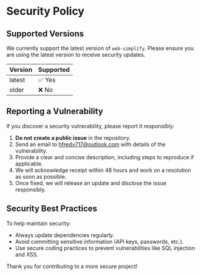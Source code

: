 # Security Policy

## Supported Versions

We currently support the latest version of `web-simplify`. Please ensure you are using the latest version to receive security updates.

| Version | Supported          |
| ------- | ------------------ |
| latest  | ✅ Yes             |
| older   | ❌ No              |

## Reporting a Vulnerability

If you discover a security vulnerability, please report it responsibly:

1. **Do not create a public issue** in the repository.
2. Send an email to [hfredy717@outlook.com](mailto:hfredy717@outlook.com) with details of the vulnerability.
3. Provide a clear and concise description, including steps to reproduce if applicable.
4. We will acknowledge receipt within 48 hours and work on a resolution as soon as possible.
5. Once fixed, we will release an update and disclose the issue responsibly.

## Security Best Practices

To help maintain security:
- Always update dependencies regularly.
- Avoid committing sensitive information (API keys, passwords, etc.).
- Use secure coding practices to prevent vulnerabilities like SQL injection and XSS.

Thank you for contributing to a more secure project!